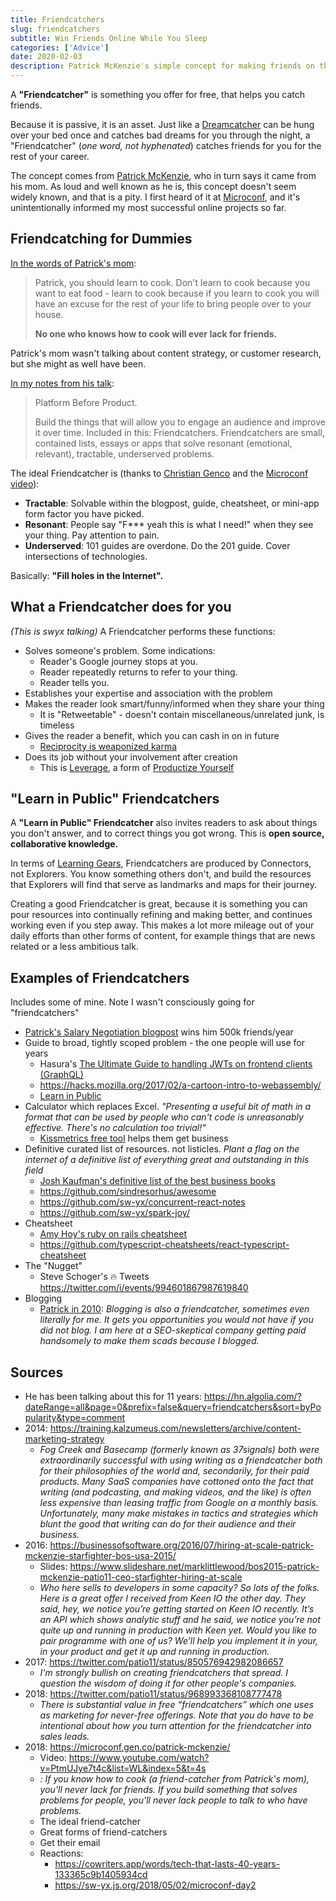 ```yaml
---
title: Friendcatchers
slug: friendcatchers
subtitle: Win Friends Online While You Sleep
categories: ['Advice']
date: 2020-02-03
description: Patrick McKenzie's simple concept for making friends on the Internet.
---
```


A **"Friendcatcher"** is something you offer for free, that helps you catch friends.

Because it is passive, it is an asset. Just like a [Dreamcatcher](https://legomenon.com/dreamcatcher-meaning-legend-history-origins.html) can be hung over your bed once and catches bad dreams for you through the night, a "Friendcatcher" (*one word, not hyphenated*) catches friends for you for the rest of your career.

The concept comes from [Patrick McKenzie](https://twitter.com/search?q=from%3Apatio11%20friend-catcher&src=typed_query), who in turn says it came from his mom. As loud and well known as he is, this concept doesn't seem widely known, and that is a pity. I first heard of it at [Microconf](https://twitter.com/microconf), and it's unintentionally informed my most successful online projects so far.

## Friendcatching for Dummies

[In the words of Patrick's mom](https://youtu.be/PtmUJye7t4c?t=744):

> Patrick, you should learn to cook. Don't learn to cook because you want to eat food - learn to cook because if you learn to cook you will have an excuse for the rest of your life to bring people over to your house.
>
> **No one who knows how to cook will ever lack for friends.**

Patrick's mom wasn't talking about content strategy, or customer research, but she might as well have been.

[In my notes from his talk](https://twitter.com/swyx/status/992100623934935041):

> Platform Before Product.
> 
> Build the things that will allow you to engage an audience and improve it over time. Included in this: Friendcatchers.
> Friendcatchers are small, contained lists, essays or apps that solve resonant (emotional, relevant), tractable, underserved problems.

The ideal Friendcatcher is (thanks to [Christian Genco](https://microconf.gen.co/patrick-mckenzie/) and the [Microconf video](https://youtu.be/PtmUJye7t4c?t=822)):

- **Tractable**: Solvable within the blogpost, guide, cheatsheet, or mini-app form factor you have picked.
- **Resonant**: People say "F*** yeah this is what I need!" when they see your thing. Pay attention to pain.
- **Underserved**: 101 guides are overdone. Do the 201 guide. Cover intersections of technologies.

Basically: **"Fill holes in the Internet".**

## What a Friendcatcher does for you

*(This is swyx talking)* A Friendcatcher performs these functions:

- Solves someone's problem.  Some indications: 
  - Reader's Google journey stops at you. 
  - Reader repeatedly returns to refer to your thing.
  - Reader tells you.
- Establishes your expertise and association with the problem
- Makes the reader look smart/funny/informed when they share your thing
  - It is "Retweetable" - doesn't contain miscellaneous/unrelated junk, is timeless
- Gives the reader a benefit, which you can cash in on in future
  - [Reciprocity is weaponized karma](https://www.influenceatwork.com/principles-of-persuasion/)
- Does its job without your involvement after creation
  - This is [Leverage](https://www.youtube.com/watch?v=GtyWqj2ESiQ), a form of [Productize Yourself](https://nav.al/productize-yourself)

## "Learn in Public" Friendcatchers

A **"Learn in Public" Friendcatcher** also invites readers to ask about things you don't answer, and to correct things you got wrong. This is **open source, collaborative knowledge.**

In terms of [Learning Gears](https://www.swyx.io/writing/learning-gears), Friendcatchers are produced by Connectors, not Explorers. You know something others don't, and build the resources that Explorers will find that serve as landmarks and maps for their journey.

Creating a good Friendcatcher is great, because it is something you can pour resources into continually refining and making better, and continues working even if you step away. This makes a lot more mileage out of your daily efforts than other forms of content, for example things that are news related or a less ambitious talk.

## Examples of Friendcatchers

Includes some of mine. Note I wasn't consciously going for "friendcatchers"

- [Patrick's Salary Negotiation blogpost](https://kalzumeus.com/2012/01/23/salary-negotiation/) wins him 500k friends/year 
- Guide to broad, tightly scoped problem - the one people will use for years
  - Hasura's [The Ultimate Guide to handling JWTs on frontend clients (GraphQL)](https://blog.hasura.io/best-practices-of-using-jwt-with-graphql/)
  - https://hacks.mozilla.org/2017/02/a-cartoon-intro-to-webassembly/
  - [Learn in Public](https://www.swyx.io/writing/learn-in-public/)
- Calculator which replaces Excel. *"Presenting a useful bit of math in a format that can be used by people who can't code is unreasonably effective. There's no calculation too trivial!"*
  - [Kissmetrics free tool](https://kissmetrics.com/growth-tools/ab-significance-test/) helps them get business
- Definitive curated list of resources. not listicles. *Plant a flag on the internet of a definitive list of everything great and outstanding in this field*
  - [Josh Kaufman's definitive list of the best business books](https://personalmba.com/best-business-books/)
  - https://github.com/sindresorhus/awesome
  - https://github.com/sw-yx/concurrent-react-notes
  - https://github.com/sw-yx/spark-joy/
- Cheatsheet
  - [Amy Hoy's ruby on rails cheatsheet](http://www.slash7.com/cheats/rails_files_cheatsheet.pdf)
  - https://github.com/typescript-cheatsheets/react-typescript-cheatsheet
- The "Nugget"
  - Steve Schoger's 🔥 Tweets https://twitter.com/i/events/994601867987619840
- Blogging
  - [Patrick in 2010](https://news.ycombinator.com/item?id=1002272): *Blogging is also a friendcatcher, sometimes even literally for me. It gets you opportunities you would not have if you did not blog. I am here at a SEO-skeptical company getting paid handsomely to make them scads because I blogged.* 

## Sources

- He has been talking about this for 11 years: https://hn.algolia.com/?dateRange=all&page=0&prefix=false&query=friendcatchers&sort=byPopularity&type=comment
- 2014: https://training.kalzumeus.com/newsletters/archive/content-marketing-strategy
  - *Fog Creek and Basecamp (formerly known as 37signals) both were extraordinarily successful with using writing as a friendcatcher both for their philosophies of the world and, secondarily, for their paid products. Many SaaS companies have cottoned onto the fact that writing (and podcasting, and making videos, and the like) is often less expensive than leasing traffic from Google on a monthly basis. Unfortunately, many make mistakes in tactics and strategies which blunt the good that writing can do for their audience and their business.*
- 2016: https://businessofsoftware.org/2016/07/hiring-at-scale-patrick-mckenzie-starfighter-bos-usa-2015/
  - Slides: https://www.slideshare.net/marklittlewood/bos2015-patrick-mckenzie-patio11-ceo-starfighter-hiring-at-scale
  - *Who here sells to developers in some capacity? So lots of the folks. Here is a great offer I received from Keen IO the other day. They said, hey, we notice you’re getting started on Keen IO recently. It’s an API which shows analytic stuff and he said, we notice you’re not quite up and running in production with Keen yet. Would you like to pair programme with one of us? We’ll help you implement it in your, in your product and get it up and running in production.*
- 2017: https://twitter.com/patio11/status/850576942982086657
  - *I'm strongly bullish on creating friendcatchers that spread. I question the wisdom of doing it for other people's companies.*
- 2018: https://twitter.com/patio11/status/968993368108777478
  - *There is substantial value in free “friendcatchers” which one uses as marketing for never-free offerings. Note that you do have to be intentional about how you turn attention for the friendcatcher into sales leads.*
- 2018: https://microconf.gen.co/patrick-mckenzie/
  - Video: https://www.youtube.com/watch?v=PtmUJye7t4c&list=WL&index=5&t=4s
  - *: If you know how to cook (a friend-catcher from Patrick's mom), you'll never lack for friends. If you build something that solves problems for people, you'll never lack people to talk to who have problems.*
  - The ideal friend-catcher
  - Great forms of friend-catchers
  - Get their email
  - Reactions:
    - https://cowriters.app/words/tech-that-lasts-40-years-133365c9b1405934cd
    - https://sw-yx.js.org/2018/05/02/microconf-day2
